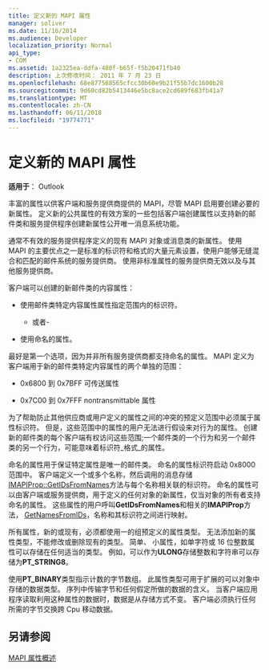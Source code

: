 ```yaml
---
title: 定义新的 MAPI 属性
manager: soliver
ms.date: 11/16/2014
ms.audience: Developer
localization_priority: Normal
api_type:
- COM
ms.assetid: 1a2325ea-ddfa-480f-b65f-f5b20471fb40
description: 上次修改时间： 2011 年 7 月 23 日
ms.openlocfilehash: 68e877568565cfcc30b60e9b21f55b7dc1600b28
ms.sourcegitcommit: 9d60cd82b5413446e5bc8ace2cd689f683fb41a7
ms.translationtype: MT
ms.contentlocale: zh-CN
ms.lasthandoff: 06/11/2018
ms.locfileid: "19774771"
---
```

# <a name="defining-new-mapi-properties"></a>定义新的 MAPI 属性

  
  
**适用于**： Outlook 
  
丰富的属性以供客户端和服务提供商提供的 MAPI，尽管 MAPI 启用要创建必要的新属性。 定义新的公共属性的有效方案的一些包括客户端创建属性以支持新的邮件类和服务提供程序创建新属性公开唯一消息系统功能。
  
通常不有效的服务提供程序定义的现有 MAPI 对象或消息类的新属性。 使用 MAPI 的主要优点之一是标准的标识符和格式的大量元素设置，使用户能够无缝混合和匹配的邮件系统的服务提供商。 使用非标准属性的服务提供商无效以及与其他服务提供商。 
  
客户端可以创建的新邮件类的内容属性：
  
- 使用邮件类特定内容属性属性指定范围内的标识符。
    
    - 或者-
    
- 使用命名的属性。 
    
最好是第一个选项，因为并非所有服务提供商都支持命名的属性。 MAPI 定义为客户端用于新的邮件类特定内容属性的两个单独的范围：
  
- 0x6800 到 0x7BFF 可传送属性
    
- 0x7C00 到 0x7FFF nontransmittable 属性
    
为了帮助防止其他供应商或用户定义的属性之间的冲突的预定义范围中必须属于属性标识符。 但是，这些范围中的属性的用户无法进行假设来对行为的属性。 创建新的邮件类的每个客户端有权访问这些范围;一个邮件类的一个行为和另一个邮件类的另一个行为，可能意味着标识符_格式_的属性。 
  
命名的属性用于保证特定属性是唯一的邮件类。 命名的属性标识符启动 0x8000 范围中。 客户端定义一个或多个名称，然后调用的消息存储[IMAPIProp::GetIDsFromNames](imapiprop-getidsfromnames.md)方法与每个名称相关联的标识符。 命名的属性可以由客户端或服务提供商，用于定义的任何对象的新属性，仅当对象的所有者支持命名的属性。 这些属性的用户呼叫**GetIDsFromNames**和相关的**IMAPIProp**方法， [GetNamesFromIDs](imapiprop-getnamesfromids.md)，名称和其标识符之间进行映射。
  
所有属性，新的或现有，必须都使用一的组预定义的属性类型。 无法添加新的属性类型，不能修改或删除现有的类型。 简单、 小属性，如单字符或 16 位整数属性可以存储在任何适当的类型。 例如，可以作为**ULONG**存储整数和字符串可以存储为**PT_STRING8**。 
  
使用**PT_BINARY**类型指示计数的字节数组。 此属性类型可用于扩展的可以对象中存储的数据类型。 序列中传输字节和任何假定所做的数据的含义。 当客户端应用程序读取利用这种属性的数据时，数据是从存储方式不变。 客户端必须执行任何所需的字节交换跨 Cpu 移动数据。 
  
## <a name="see-also"></a>另请参阅



[MAPI 属性概述](mapi-property-overview.md)

